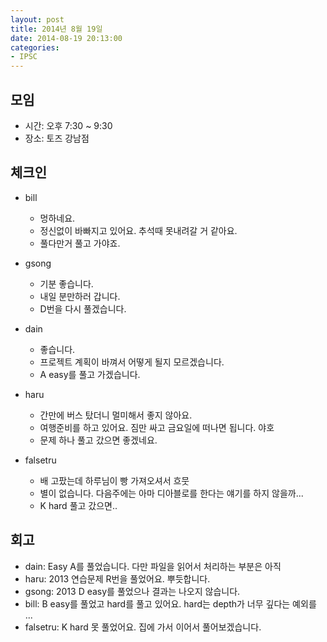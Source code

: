 ```yaml
---
layout: post
title: 2014년 8월 19일
date: 2014-08-19 20:13:00
categories:
- IPSC
---
```


## 모임

* 시간: 오후 7:30 ~ 9:30
* 장소: 토즈 강남점

## 체크인

* bill
    * 멍하네요.
    * 정신없이 바빠지고 있어요. 추석때 못내려갈 거 같아요.
    * 풀다만거 풀고 가야죠.

* gsong
    * 기분 좋습니다.
    * 내일 분만하러 갑니다.
    * D번을 다시 풀겠습니다.

* dain
    * 좋습니다.
    * 프로젝트 계획이 바껴서 어떻게 될지 모르겠습니다.
    * A easy를 풀고 가겠습니다.

* haru
    * 간만에 버스 탔더니 멀미해서 좋지 않아요.
    * 여행준비를 하고 있어요. 짐만 싸고 금요일에 떠나면 됩니다. 야호
    * 문제 하나 풀고 갔으면 좋겠네요.

* falsetru
    * 배 고팠는데 하루님이 빵 가져오셔서 흐뭇
    * 별이 없습니다. 다음주에는 아마 디아블로를 한다는 얘기를 하지 않을까...
    * K hard 풀고 갔으면..

## 회고

* dain: Easy A를 풀었습니다. 다만 파일을 읽어서 처리하는 부분은 아직
* haru: 2013 연습문제 R번을 풀었어요. 뿌듯합니다.
* gsong: 2013 D easy를 풀었으나 결과는 나오지 않습니다.
* bill: B easy를 풀었고 hard를 풀고 있어요. hard는 depth가 너무 깊다는 예외를 ...
* falsetru: K hard 못 풀었어요. 집에 가서 이어서 풀어보겠습니다.
